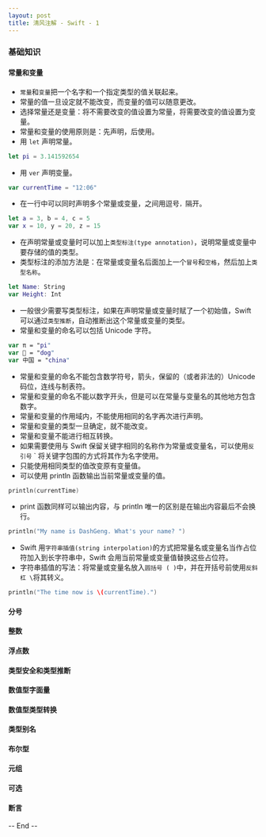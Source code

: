 ```yaml
---
layout: post
title: 清风注解 - Swift - 1
---
```



### 基础知识

#### 常量和变量
* `常量`和`变量`把一个名字和一个指定类型的值关联起来。
* 常量的值一旦设定就不能改变，而变量的值可以随意更改。
* 选择常量还是变量：将不需要改变的值设置为常量，将需要改变的值设置为变量。
* 常量和变量的使用原则是：先声明，后使用。
* 用 `let` 声明常量。

``` Swift
let pi = 3.141592654
```

* 用 `ver` 声明变量。

``` Swift
var currentTime = "12:06"
```
* 在一行中可以同时声明多个常量或变量，之间用逗号`，`隔开。

``` Swift
let a = 3, b = 4, c = 5
var x = 10, y = 20, z = 15
```
* 在声明常量或变量时可以加上`类型标注(type annotation)`，说明常量或变量中要存储的值的类型。
* 类型标注的添加方法是：在常量或变量名后面加上一个`冒号`和`空格`，然后加上`类型名称`。

``` Swift
let Name: String
var Height: Int
```
* 一般很少需要写类型标注，如果在声明常量或变量时赋了一个初始值，Swift 可以通过`类型推断`，自动推断出这个常量或变量的类型。
* 常量和变量的命名可以包括 Unicode 字符。

``` Swift
var π = "pi"
var 🐶 = "dog"
var 中国 = "china"
```
* 常量和变量的命名不能包含数学符号，箭头，保留的（或者非法的）Unicode 码位，连线与制表符。
* 常量和变量的命名不能以数字开头，但是可以在常量与变量名的其他地方包含数字。
* 常量和变量的作用域内，不能使用相同的名字再次进行声明。
* 常量和变量的类型一旦确定，就不能改变。
* 常量和变量不能进行相互转换。
* 如果需要使用与 Swift 保留关键字相同的名称作为常量或变量名，可以使用`反引号` ` 将关键字包围的方式将其作为名字使用。
* 只能使用相同类型的值改变原有变量值。
* 可以使用 println 函数输出当前常量或变量的值。

``` Swift
println(currentTime)
```
* print 函数同样可以输出内容，与 println 唯一的区别是在输出内容最后不会换行。

``` Swift
println("My name is DashGeng. What's your name? ")
```
* Swift 用`字符串插值(string interpolation)`的方式把常量名或变量名当作占位符加入到长字符串中，Swift 会用当前常量或变量值替换这些占位符。
* 字符串插值的写法：将常量或变量名放入`圆括号 ( )`中，并在开括号前使用`反斜杠 \`将其转义。

``` Swift
println("The time now is \(currentTime).")
```

#### 分号

#### 整数

#### 浮点数

#### 类型安全和类型推断

#### 数值型字面量

#### 数值型类型转换

#### 类型别名

#### 布尔型

#### 元组

#### 可选

#### 断言



-- End --
